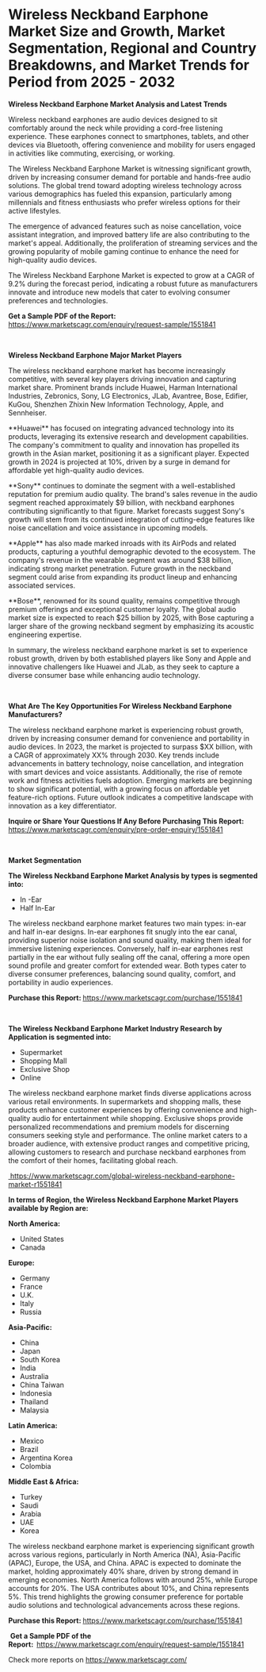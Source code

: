 <p><h1>Wireless Neckband Earphone Market Size and Growth, Market Segmentation, Regional and Country Breakdowns, and Market Trends for Period from 2025 -  2032</h1></p><p><strong>Wireless Neckband Earphone Market Analysis and Latest Trends</strong></p>
<p><p>Wireless neckband earphones are audio devices designed to sit comfortably around the neck while providing a cord-free listening experience. These earphones connect to smartphones, tablets, and other devices via Bluetooth, offering convenience and mobility for users engaged in activities like commuting, exercising, or working.</p><p>The Wireless Neckband Earphone Market is witnessing significant growth, driven by increasing consumer demand for portable and hands-free audio solutions. The global trend toward adopting wireless technology across various demographics has fueled this expansion, particularly among millennials and fitness enthusiasts who prefer wireless options for their active lifestyles.</p><p>The emergence of advanced features such as noise cancellation, voice assistant integration, and improved battery life are also contributing to the market's appeal. Additionally, the proliferation of streaming services and the growing popularity of mobile gaming continue to enhance the need for high-quality audio devices. </p><p>The Wireless Neckband Earphone Market is expected to grow at a CAGR of 9.2% during the forecast period, indicating a robust future as manufacturers innovate and introduce new models that cater to evolving consumer preferences and technologies.</p></p>
<p><strong>Get a Sample PDF of the Report:&nbsp;</strong> <a href="https://www.marketscagr.com/enquiry/request-sample/1551841?utm_campaign=2465&utm_medium=2&utm_source=Github&utm_content=ia&utm_term=04042025&utm_id=wireless-neckband-earphone">https://www.marketscagr.com/enquiry/request-sample/1551841</a></p>
<p>&nbsp;</p>
<p><strong>Wireless Neckband Earphone Major Market Players</strong></p>
<p><p>The wireless neckband earphone market has become increasingly competitive, with several key players driving innovation and capturing market share. Prominent brands include Huawei, Harman International Industries, Zebronics, Sony, LG Electronics, JLab, Avantree, Bose, Edifier, KuGou, Shenzhen Zhixin New Information Technology, Apple, and Sennheiser.</p><p>**Huawei** has focused on integrating advanced technology into its products, leveraging its extensive research and development capabilities. The company's commitment to quality and innovation has propelled its growth in the Asian market, positioning it as a significant player. Expected growth in 2024 is projected at 10%, driven by a surge in demand for affordable yet high-quality audio devices.</p><p>**Sony** continues to dominate the segment with a well-established reputation for premium audio quality. The brand's sales revenue in the audio segment reached approximately $9 billion, with neckband earphones contributing significantly to that figure. Market forecasts suggest Sony's growth will stem from its continued integration of cutting-edge features like noise cancellation and voice assistance in upcoming models.</p><p>**Apple** has also made marked inroads with its AirPods and related products, capturing a youthful demographic devoted to the ecosystem. The company's revenue in the wearable segment was around $38 billion, indicating strong market penetration. Future growth in the neckband segment could arise from expanding its product lineup and enhancing associated services.</p><p>**Bose**, renowned for its sound quality, remains competitive through premium offerings and exceptional customer loyalty. The global audio market size is expected to reach $25 billion by 2025, with Bose capturing a larger share of the growing neckband segment by emphasizing its acoustic engineering expertise.</p><p>In summary, the wireless neckband earphone market is set to experience robust growth, driven by both established players like Sony and Apple and innovative challengers like Huawei and JLab, as they seek to capture a diverse consumer base while enhancing audio technology.</p></p>
<p>&nbsp;</p>
<p><strong>What Are The Key Opportunities For Wireless Neckband Earphone Manufacturers?</strong></p>
<p><p>The wireless neckband earphone market is experiencing robust growth, driven by increasing consumer demand for convenience and portability in audio devices. In 2023, the market is projected to surpass $XX billion, with a CAGR of approximately XX% through 2030. Key trends include advancements in battery technology, noise cancellation, and integration with smart devices and voice assistants. Additionally, the rise of remote work and fitness activities fuels adoption. Emerging markets are beginning to show significant potential, with a growing focus on affordable yet feature-rich options. Future outlook indicates a competitive landscape with innovation as a key differentiator.</p></p>
<p><strong>Inquire or Share Your Questions If Any Before Purchasing This Report:</strong> <a href="https://www.marketscagr.com/enquiry/pre-order-enquiry/1551841?utm_campaign=2465&utm_medium=2&utm_source=Github&utm_content=ia&utm_term=04042025&utm_id=wireless-neckband-earphone">https://www.marketscagr.com/enquiry/pre-order-enquiry/1551841</a></p>
<p>&nbsp;</p>
<p><strong>Market Segmentation</strong></p>
<p><strong>The Wireless Neckband Earphone Market Analysis by types is segmented into:</strong></p>
<p><ul><li>In -Ear</li><li>Half In-Ear</li></ul></p>
<p><p>The wireless neckband earphone market features two main types: in-ear and half in-ear designs. In-ear earphones fit snugly into the ear canal, providing superior noise isolation and sound quality, making them ideal for immersive listening experiences. Conversely, half in-ear earphones rest partially in the ear without fully sealing off the canal, offering a more open sound profile and greater comfort for extended wear. Both types cater to diverse consumer preferences, balancing sound quality, comfort, and portability in audio experiences.</p></p>
<p><strong>Purchase this Report:&nbsp;</strong><a href="https://www.marketscagr.com/purchase/1551841?utm_campaign=2465&utm_medium=2&utm_source=Github&utm_content=ia&utm_term=04042025&utm_id=wireless-neckband-earphone">https://www.marketscagr.com/purchase/1551841</a></p>
<p>&nbsp;</p>
<p><strong>The Wireless Neckband Earphone Market Industry Research by Application is segmented into:</strong></p>
<p><ul><li>Supermarket</li><li>Shopping Mall</li><li>Exclusive Shop</li><li>Online</li></ul></p>
<p><p>The wireless neckband earphone market finds diverse applications across various retail environments. In supermarkets and shopping malls, these products enhance customer experiences by offering convenience and high-quality audio for entertainment while shopping. Exclusive shops provide personalized recommendations and premium models for discerning consumers seeking style and performance. The online market caters to a broader audience, with extensive product ranges and competitive pricing, allowing customers to research and purchase neckband earphones from the comfort of their homes, facilitating global reach.</p></p>
<p><a href="https://www.marketscagr.com/global-wireless-neckband-earphone-market-r1551841?utm_campaign=2465&utm_medium=2&utm_source=Github&utm_content=ia&utm_term=04042025&utm_id=wireless-neckband-earphone">&nbsp;https://www.marketscagr.com/global-wireless-neckband-earphone-market-r1551841</a></p>
<p><strong>In terms of Region, the Wireless Neckband Earphone Market Players available by Region are:</strong></p>
<p>
    <p> <strong> North America: </strong>
        <ul>
            <li>United States</li>
            <li>Canada</li>
        </ul>
        </p> 
    <p> <strong> Europe: </strong>
        <ul>
            <li>Germany</li>
            <li>France</li>
            <li>U.K.</li>
            <li>Italy</li>
            <li>Russia</li>
        </ul>
        </p> 
    <p> <strong> Asia-Pacific: </strong>
        <ul>
            <li>China</li>
            <li>Japan</li>
            <li>South Korea</li>
            <li>India</li>
            <li>Australia</li>
            <li>China Taiwan</li>
            <li>Indonesia</li>
            <li>Thailand</li>
            <li>Malaysia</li>
        </ul>
        </p> 
    <p> <strong> Latin America: </strong>
        <ul>
            <li>Mexico</li>
            <li>Brazil</li>
            <li>Argentina Korea</li>
            <li>Colombia</li>
        </ul>
        </p> 
    <p> <strong> Middle East & Africa: </strong>
        <ul>
            <li>Turkey</li>
            <li>Saudi</li>
            <li>Arabia</li>
            <li>UAE</li>
            <li>Korea</li>
        </ul>
    </p>
    </p>
<p><p>The wireless neckband earphone market is experiencing significant growth across various regions, particularly in North America (NA), Asia-Pacific (APAC), Europe, the USA, and China. APAC is expected to dominate the market, holding approximately 40% share, driven by strong demand in emerging economies. North America follows with around 25%, while Europe accounts for 20%. The USA contributes about 10%, and China represents 5%. This trend highlights the growing consumer preference for portable audio solutions and technological advancements across these regions.</p></p>
<p><strong>Purchase this Report: </strong><a href="https://www.marketscagr.com/purchase/1551841?utm_campaign=2465&utm_medium=2&utm_source=Github&utm_content=ia&utm_term=04042025&utm_id=wireless-neckband-earphone">https://www.marketscagr.com/purchase/1551841</a></p>
<p>&nbsp;<strong>Get a Sample PDF of the Report:&nbsp;&nbsp;</strong><a href="https://www.marketscagr.com/enquiry/request-sample/1551841?utm_campaign=2465&utm_medium=2&utm_source=Github&utm_content=ia&utm_term=04042025&utm_id=wireless-neckband-earphone">https://www.marketscagr.com/enquiry/request-sample/1551841</a></p>
<p><strong></strong></p>
<p>Check more reports on <a href="https://www.marketscagr.com/?utm_campaign=2465&utm_medium=2&utm_source=Github&utm_content=ia&utm_term=04042025&utm_id=wireless-neckband-earphone">https://www.marketscagr.com/</a></p>